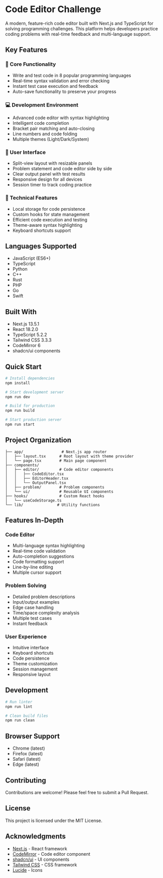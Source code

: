 # Code Editor Challenge

A modern, feature-rich code editor built with Next.js and TypeScript for solving programming challenges. This platform helps developers practice coding problems with real-time feedback and multi-language support.

## Key Features

### 🚀 Core Functionality
- Write and test code in 8 popular programming languages
- Real-time syntax validation and error checking
- Instant test case execution and feedback
- Auto-save functionality to preserve your progress

### 💻 Development Environment
- Advanced code editor with syntax highlighting
- Intelligent code completion
- Bracket pair matching and auto-closing
- Line numbers and code folding
- Multiple themes (Light/Dark/System)

### 📱 User Interface
- Split-view layout with resizable panels
- Problem statement and code editor side by side
- Clear output panel with test results
- Responsive design for all devices
- Session timer to track coding practice

### 🔧 Technical Features
- Local storage for code persistence
- Custom hooks for state management
- Efficient code execution and testing
- Theme-aware syntax highlighting
- Keyboard shortcuts support

## Languages Supported
- JavaScript (ES6+)
- TypeScript
- Python
- C++
- Rust
- PHP
- Go
- Swift

## Built With
- Next.js 13.5.1
- React 18.2.0
- TypeScript 5.2.2
- Tailwind CSS 3.3.3
- CodeMirror 6
- shadcn/ui components

## Quick Start

```bash
# Install dependencies
npm install

# Start development server
npm run dev

# Build for production
npm run build

# Start production server
npm run start
```

## Project Organization
```
├── app/                 # Next.js app router
│   ├── layout.tsx      # Root layout with theme provider
│   └── page.tsx        # Main page component
├── components/         
│   ├── editor/         # Code editor components
│   │   ├── CodeEditor.tsx
│   │   ├── EditorHeader.tsx
│   │   └── OutputPanel.tsx
│   ├── problem/        # Problem components
│   └── ui/             # Reusable UI components
├── hooks/              # Custom React hooks
│   └── useCodeStorage.ts
└── lib/               # Utility functions
```

## Features In-Depth

### Code Editor
- Multi-language syntax highlighting
- Real-time code validation
- Auto-completion suggestions
- Code formatting support
- Line-by-line editing
- Multiple cursor support

### Problem Solving
- Detailed problem descriptions
- Input/output examples
- Edge case handling
- Time/space complexity analysis
- Multiple test cases
- Instant feedback

### User Experience
- Intuitive interface
- Keyboard shortcuts
- Code persistence
- Theme customization
- Session management
- Responsive layout

## Development

```bash
# Run linter
npm run lint

# Clean build files
npm run clean
```

## Browser Support
- Chrome (latest)
- Firefox (latest)
- Safari (latest)
- Edge (latest)

## Contributing
Contributions are welcome! Please feel free to submit a Pull Request.

## License
This project is licensed under the MIT License.

## Acknowledgments
- [Next.js](https://nextjs.org/) - React framework
- [CodeMirror](https://codemirror.net/) - Code editor component
- [shadcn/ui](https://ui.shadcn.com/) - UI components
- [Tailwind CSS](https://tailwindcss.com/) - CSS framework
- [Lucide](https://lucide.dev/) - Icons
